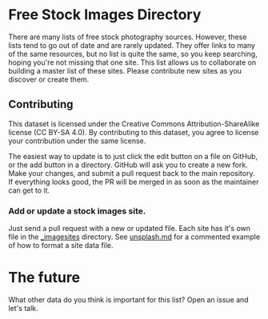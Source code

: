 # Free Stock Images Directory

There are many lists of free stock photography sources. However, these lists tend to go out of date and are rarely updated. They offer links to many of the same resources, but no list is quite the same, so you keep searching, hoping you're not missing that one site. This list allows us to collaborate on building a master list of these sites. Please contribute new sites as you discover or create them.


## Contributing

This dataset is licensed under the Creative Commons Attribution-ShareAlike license (CC BY-SA 4.0). By contributing to this dataset, you agree to license your contribution under the same license.

The easiest way to update is to just click the edit button on a file on GitHub, or the add button in a directory. GitHub will ask you to create a new fork. Make your changes, and submit a pull request back to the main repository. If everything looks good, the PR will be merged in as soon as the maintainer can get to it.

### Add or update a stock images site.

Just send a pull request with a new or updated file. Each site has it's own file in the [_imagesites](https://github.com/dpfavand/free-stock-images/tree/gh-pages/_imagesites) directory. See [unsplash.md](https://github.com/dpfavand/free-stock-images/blob/gh-pages/_imagesites/unsplash.md) for a commented example of how to format a site data file.

# The future
What other data do you think is important for this list? Open an issue and let's talk.